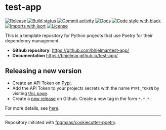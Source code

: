 # test-app

[![Release](https://img.shields.io/github/v/release/bhjelmar/test-app)](https://img.shields.io/github/v/release/bhjelmar/test-app)
[![Build status](https://img.shields.io/github/workflow/status/bhjelmar/test-app/merge-to-main)](https://img.shields.io/github/workflow/status/bhjelmar/test-app/merge-to-main)
[![Commit activity](https://img.shields.io/github/commit-activity/m/bhjelmar/test-app)](https://img.shields.io/github/commit-activity/m/bhjelmar/test-app)
[![Docs](https://img.shields.io/badge/docs-gh--pages-blue)](https://bhjelmar.github.io/test-app/)
[![Code style with black](https://img.shields.io/badge/code%20style-black-000000.svg)](https://github.com/psf/black)
[![Imports with isort](https://img.shields.io/badge/%20imports-isort-%231674b1)](https://pycqa.github.io/isort/)
[![License](https://img.shields.io/github/license/bhjelmar/test-app)](https://img.shields.io/github/license/bhjelmar/test-app)

This is a template repository for Python projects that use Poetry for their dependency management.

- **Github repository**: <https://github.com/bhjelmar/test-app/>
- **Documentation** <https://bhjelmar.github.io/test-app/>

## Releasing a new version

- Create an API Token on [Pypi](https://pypi.org/).
- Add the API Token to your projects secrets with the name `PYPI_TOKEN` by visiting 
[this page](https://github.com/bhjelmar/test-app/settings/secrets/actions/new).
- Create a [new release](https://github.com/bhjelmar/test-app/releases/new) on Github. 
Create a new tag in the form ``*.*.*``.

For more details, see [here](https://fpgmaas.github.io/cookiecutter-poetry/releasing.html).

---

Repository initiated with [fpgmaas/cookiecutter-poetry](https://github.com/fpgmaas/cookiecutter-poetry).